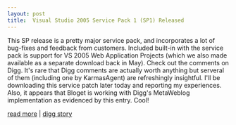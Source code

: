 ```yaml
---
layout: post
title:  Visual Studio 2005 Service Pack 1 (SP1) Released
---
```

This SP release is a pretty major service pack, and incorporates a lot of bug-fixes and feedback from customers. Included built-in with the service pack is support for VS 2005 Web Application Projects (which we also made available as a separate download back in May). Check out the comments on Digg. It's rare that Digg comments are actually worth anything but serveral of them (including one by KarmasAgent) are refreshingly insightful. I'll be downloading this service patch later today and reporting my experiences. Also, it appears that Bloget is working with Digg's MetaWeblog implementation as evidenced by this entry. Cool!  
  
[read more](http://weblogs.asp.net/scottgu/archive/2006/12/15/visual-studio-2005-service-pack-1-sp1-released.aspx) | [digg story](http://digg.com/programming/Visual_Studio_2005_Service_Pack_1_SP1_Released)
